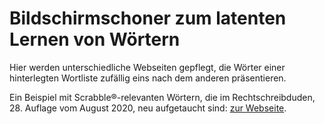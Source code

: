 # Bildschirmschoner zum latenten Lernen von Wörtern
Hier werden unterschiedliche Webseiten gepflegt, die Wörter einer hinterlegten Wortliste zufällig eins nach dem anderen präsentieren.

Ein Beispiel mit Scrabble®-relevanten Wörtern, die im Rechtschreibduden, 28. Auflage vom August 2020, neu aufgetaucht sind: [zur Webseite](https://ChristophHaenel.github.io/wordscreen/rhttps://ChristophHaenel.github.io/wordscreen/rd28.htmld28.html).
